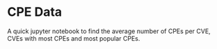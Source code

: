 # CPE Data

A quick jupyter notebook to find the average number of CPEs per CVE, CVEs with most CPEs and most popular CPEs.
